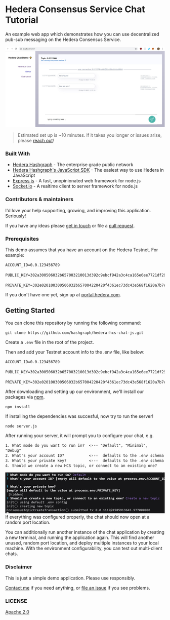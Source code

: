 # Hedera Consensus Service Chat Tutorial

An example web app which demonstrates how you can use decentralized pub-sub messaging on the Hedera Consensus Service.

![UI](images/ui.jpg)

> Estimated set up is ~10 minutes. If it takes you longer or issues arise, please [reach out](https://github.com/hashgraph/hedera-hcs-chat-js/issues)!

### Built With

- [Hedera Hashgraph](https://www.hedera.com/) - The enterprise grade public network
- [Hedera Hashgraph's JavaScript SDK](https://github.com/hashgraph/hedera-sdk-js) - The easiest way to use Hedera in JavaScript
- [Express.js](https://expressjs.com/) - A fast, unopinionated web framework for node.js
- [Socket.io](https://socket.io/) - A realtime client to server framework for node.js

### Contributors & maintainers

I'd love your help supporting, growing, and improving this application. Seriously!

If you have any ideas please [get in touch](https://twitter.com/cooper_kunz) or file a [pull request](https://github.com/hashgraph/hedera-hcs-chat-js/pulls).

### Prerequisites

This demo assumes that you have an account on the Hedera Testnet. For example:

```
ACCOUNT_ID=0.0.123456789

PUBLIC_KEY=302a300506032b657003210013d392c9ebcf942a3c4ca165e6ee7721df293960001dfe0c347ea8542ef6c4a4

PRIVATE_KEY=302e020100300506032b657004220420f4361ec73dc43e568f1620a7b7ecb7330790b8a1c7620f1ce353aa1de4f0eaa6
```

If you don't have one yet, sign up at [portal.hedera.com](https://portal.hedera.com/).

## Getting Started

You can clone this repository by running the following command:

```
git clone https://github.com/hashgraph/hedera-hcs-chat-js.git
```

Create a `.env` file in the root of the project.

Then and add your Testnet account info to the .env file, like below:

```
ACCOUNT_ID=0.0.123456789

PUBLIC_KEY=302a300506032b657003210013d392c9ebcf942a3c4ca165e6ee7721df293960001dfe0c347ea8542ef6c4a4

PRIVATE_KEY=302e020100300506032b657004220420f4361ec73dc43e568f1620a7b7ecb7330790b8a1c7620f1ce353aa1de4f0eaa6
```

After downloading and setting up our environment, we'll install our packages via [npm](https://docs.npmjs.com/about-npm/).

```
npm install
```

If installing the dependencies was succesful, now try to run the server!

```
node server.js
```

After running your server, it will prompt you to configure your chat, e.g.

```
1. What mode do you want to run in?  <--- "Default", "Minimal", "Debug"
2. What's your account ID?           <---  defaults to the .env schema
3. What's your private key?          <---  defaults to the .env schema
4. Should we create a new HCS topic, or connect to an existing one?
```
![Set up](images/initalize.jpg)
If everything was configured properly, the chat should now open at a random port location.

You can additionally run another instance of the chat application by creating a new terminal, and running the application again. This will find another unused, random port location, and deploy multiple instances to your local machine. With the environment configurability, you can test out multi-client chats.

### Disclaimer

This is just a simple demo application. Please use responsibly.

[Contact me](https://twitter.com/cooper_kunz) if you need anything, or [file an issue](/issues) if you see problems.

### LICENSE

[Apache 2.0](LICENSE)
